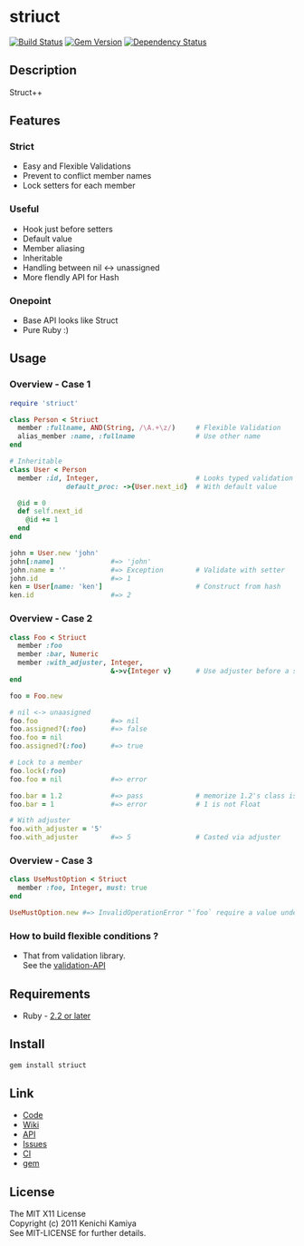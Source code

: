 striuct
=======

[![Build Status](https://secure.travis-ci.org/kachick/striuct.png)](http://travis-ci.org/kachick/striuct)
[![Gem Version](https://badge.fury.io/rb/striuct.png)](http://badge.fury.io/rb/striuct)
[![Dependency Status](https://gemnasium.com/kachick/striuct.svg)](https://gemnasium.com/kachick/striuct)

Description
-----------

Struct++

Features
--------

### Strict

* Easy and Flexible Validations
* Prevent to conflict member names
* Lock setters for each member

### Useful

* Hook just before setters
* Default value
* Member aliasing
* Inheritable
* Handling between nil <-> unassigned
* More flendly API for Hash

### Onepoint

* Base API looks like Struct
* Pure Ruby :)

Usage
-----

### Overview - Case 1

```ruby
require 'striuct'

class Person < Striuct
  member :fullname, AND(String, /\A.+\z/)     # Flexible Validation
  alias_member :name, :fullname               # Use other name
end

# Inheritable
class User < Person
  member :id, Integer,                        # Looks typed validation
              default_proc: ->{User.next_id}  # With default value

  @id = 0
  def self.next_id
    @id += 1
  end
end

john = User.new 'john'
john[:name]              #=> 'john' 
john.name = ''           #=> Exception        # Validate with setter
john.id                  #=> 1
ken = User[name: 'ken']                       # Construct from hash
ken.id                   #=> 2
```
### Overview - Case 2

```ruby
class Foo < Striuct
  member :foo
  member :bar, Numeric
  member :with_adjuster, Integer,
                         &->v{Integer v}      # Use adjuster before a setter
end

foo = Foo.new

# nil <-> unaasigned
foo.foo                  #=> nil
foo.assigned?(:foo)      #=> false
foo.foo = nil
foo.assigned?(:foo)      #=> true

# Lock to a member
foo.lock(:foo)
foo.foo = nil            #=> error

foo.bar = 1.2            #=> pass             # memorize 1.2's class is Float
foo.bar = 1              #=> error            # 1 is not Float

# With adjuster
foo.with_adjuster = '5'
foo.with_adjuster        #=> 5                # Casted via adjuster
```

### Overview - Case 3

```ruby
class UseMustOption < Striuct
  member :foo, Integer, must: true
end

UseMustOption.new #=> InvalidOperationError "`foo` require a value under `must` option "
```


### How to build flexible conditions ?

* That from validation library.  
  See the [validation-API](http://kachick.github.com/validation/yard/frames.html)

Requirements
-------------

* Ruby - [2.2 or later](http://travis-ci.org/#!/kachick/striuct)

Install
-------

```bash
gem install striuct
```

Link
----

* [Code](https://github.com/kachick/striuct)
* [Wiki](https://github.com/kachick/striuct/wiki)
* [API](http://www.rubydoc.info/github/kachick/striuct)
* [Issues](https://github.com/kachick/striuct/issues)
* [CI](http://travis-ci.org/#!/kachick/striuct)
* [gem](https://rubygems.org/gems/striuct)

License
--------

The MIT X11 License  
Copyright (c) 2011 Kenichi Kamiya  
See MIT-LICENSE for further details.
